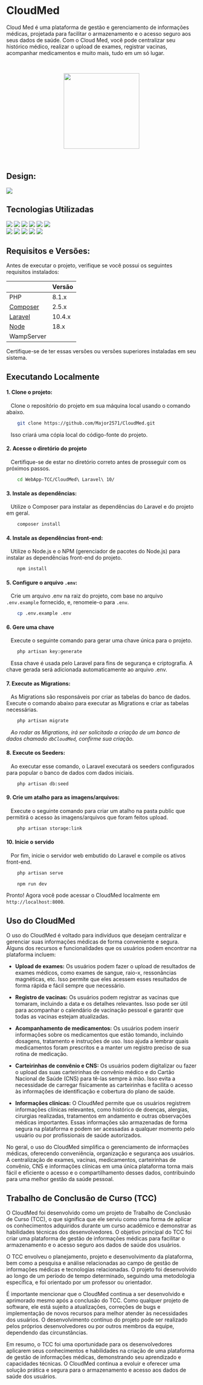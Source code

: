 
# CloudMed

Cloud Med é uma plataforma de gestão e gerenciamento de informações médicas, projetada para facilitar o armazenamento e o acesso seguro aos seus dados de saúde. Com o Cloud Med, você pode centralizar seu histórico médico, realizar o upload de exames, registrar vacinas, acompanhar medicamentos e muito mais, tudo em um só lugar.

&nbsp;

<div align="center">
<img src='https://user-images.githubusercontent.com/99849455/234647193-ee8fba0c-7049-47bc-84a4-61e9f70dd3d8.png' width='200px'>
</div>

&nbsp;
&nbsp;
&nbsp;

## Design:     
[<img src='https://img.shields.io/badge/figma-0D1117.svg?style=for-the-badge&logo=figma&logoColor=white' align="center">](https://www.figma.com/file/BDAuXVC40VFH11sySz9PUy/WebApp-TCC?node-id=480%3A2&t=bA80zUyv2VS2Tb31-1) 

## Tecnologias Utilizadas
<div>
    <img src="https://img.shields.io/badge/html5-%23E34F26.svg?style=for-the-badge&logo=html5&logoColor=e34f26&color=0d1117"/>
    <img src="https://img.shields.io/badge/css3-%231572B6.svg?style=for-the-badge&logo=css3&logoColor=1572b6&color=0d1117"/>
    <img src="https://img.shields.io/badge/javascript-%23323330.svg?style=for-the-badge&logo=javascript&logoColor=f7df1e&color=0d1117"/>
    <img src="https://img.shields.io/badge/php-%23777BB4.svg?style=for-the-badge&logo=php&logoColor=777bb4&color=0d1117"/>
    <img src="https://img.shields.io/badge/laravel-0D1117.svg?style=for-the-badge&logo=laravel&logoColor=23FF2D20&labelColor=0D1117"/>
    <img src="https://img.shields.io/badge/mysql-0D1117.svg?style=for-the-badge&logo=mysql&logoColor=white&labelColor=0D1117"/>
    <br>
    <img src="https://img.shields.io/badge/jquery-0D1117.svg?style=for-the-badge&logo=jquery&logoColor=0096c7"/>
    <img src="https://img.shields.io/badge/tailwindcss-%2338B2AC.svg?style=for-the-badge&logo=tailwind-css&logoColor=38bcf6&color=0D1117"/>   
    <img src='https://img.shields.io/badge/OwlCarousel-0D1117?style=for-the-badge&logo=&logoColor=white&labelColor=0D1117&color=0D1117'/>
    <img src='https://img.shields.io/badge/ScrollReveal-0D1117?style=for-the-badge&logo=&logoColor=white&labelColor=0D1117&color=0D1117'/>
    <img src='https://img.shields.io/badge/SweetAlert2-0D1117?style=for-the-badge&logo=&logoColor=white&labelColor=0D1117&color=0D1117'/>
</div>


## Requisitos e Versões:

Antes de executar o projeto, verifique se você possui os seguintes requisitos instalados:

|                                                       |    Versão    |
|-------------------------------------------------------|--------------|
|PHP                                                    |    8.1.x     |
|[Composer](https://getcomposer.org/download/)          |     2.5.x    |
|[Laravel](https://laravel.com/docs/10.x/configuration) |     10.4.x   |
|[Node](https://nodejs.org/en)                          |     18.x     |
|WampServer                                             |              |

Certifique-se de ter essas versões ou versões superiores instaladas em seu sistema.

## Executando Localmente

#### 1. Clone o projeto:
&nbsp;&nbsp; Clone o repositório do projeto em sua máquina local usando o comando abaixo.

```bash
    git clone https://github.com/Major2571/CloudMed.git
```
   
&nbsp;&nbsp; Isso criará uma cópia local do código-fonte do projeto.

 #### 2. Acesse o diretório do projeto
&nbsp;&nbsp; Certifique-se de estar no diretório correto antes de prosseguir com os próximos passos.

```bash
    cd WebApp-TCC/CloudMed\ Laravel\ 10/
```

 #### 3. Instale as dependências:
&nbsp;&nbsp; Utilize o Composer para instalar as dependências do Laravel e do projeto em geral.

```bash
    composer install
```

 #### 4. Instale as dependências front-end:
&nbsp;&nbsp; Utilize o Node.js e o NPM (gerenciador de pacotes do Node.js) para instalar as dependências front-end do projeto.

```bash
    npm install
```

 #### 5. Configure o arquivo ``.env``:
&nbsp;&nbsp; Crie um arquivo .env na raiz do projeto, com base no arquivo ``.env.example`` fornecido, e, renomeie-o para ``.env``.

```bash
    cp .env.example .env
```

 #### 6. Gere uma chave
&nbsp;&nbsp; Execute o seguinte comando para gerar uma chave única para o projeto.

```bash
    php artisan key:generate
```

&nbsp;&nbsp; Essa chave é usada pelo Laravel para fins de segurança e criptografia. A chave gerada será adicionada automaticamente ao arquivo .env.

 #### 7. Execute as Migrations:
&nbsp;&nbsp; As Migrations são responsáveis por criar as tabelas do banco de dados. Execute o comando abaixo para executar as Migrations e criar as tabelas necessárias.
    
```bash
    php artisan migrate
```

&nbsp;&nbsp; *Ao rodar as Migrations, irá ser solicitado a criação de um banco de dados chamado ` dbCloudMed `, confirme sua criação.*

 #### 8. Execute os Seeders:
&nbsp;&nbsp; Ao executar esse comando, o Laravel executará os seeders configurados para popular o banco de dados com dados iniciais.

```bash
    php artisan db:seed
```

 #### 9. Crie um atalho para as imagens/arquivos:
 &nbsp;&nbsp; Execute o seguinte comando para criar um atalho na pasta public que permitirá o acesso às imagens/arquivos que foram feitos upload.

```bash
    php artisan storage:link
```

 #### 10. Inicie o servido
&nbsp;&nbsp; Por fim, inicie o servidor web embutido do Laravel e compile os ativos front-end.
    
```bash
    php artisan serve
```
```bash
    npm run dev
```

Pronto! Agora você pode acessar o CloudMed localmente em `http://localhost:8000`.


## Uso do CloudMed

O uso do CloudMed é voltado para indivíduos que desejam centralizar e gerenciar suas informações médicas de forma conveniente e segura. Alguns dos recursos e funcionalidades que os usuários podem encontrar na plataforma incluem:

 - **Upload de exames:** Os usuários podem fazer o upload de resultados de exames médicos, como exames de sangue, raio-x, ressonâncias magnéticas, etc. Isso permite que eles acessem esses resultados de forma rápida e fácil sempre que necessário.

 - **Registro de vacinas:** Os usuários podem registrar as vacinas que tomaram, incluindo a data e os detalhes relevantes. Isso pode ser útil para acompanhar o calendário de vacinação pessoal e garantir que todas as vacinas estejam atualizadas.

 - **Acompanhamento de medicamentos:** Os usuários podem inserir informações sobre os medicamentos que estão tomando, incluindo dosagens, tratamento e instruções de uso. Isso ajuda a lembrar quais medicamentos foram prescritos e a manter um registro preciso de sua rotina de medicação.
    
 - **Carteirinhas de convênio e CNS:** Os usuários podem digitalizar ou fazer o upload das suas carteirinhas de convênio médico e do Cartão Nacional de Saúde (CNS) para tê-las sempre à mão. Isso evita a necessidade de carregar físicamente as carteirinhas e facilita o acesso às informações de identificação e cobertura do plano de saúde.

 - **Informações clínicas:** O CloudMed permite que os usuários registrem informações clínicas relevantes, como histórico de doenças, alergias, cirurgias realizadas, tratamentos em andamento e outras observações médicas importantes. Essas informações são armazenadas de forma segura na plataforma e podem ser acessadas a qualquer momento pelo usuário ou por profissionais de saúde autorizados.

No geral, o uso do CloudMed simplifica o gerenciamento de informações médicas, oferecendo conveniência, organização e segurança aos usuários. A centralização de exames, vacinas, medicamentos, carteirinhas de convênio, CNS e informações clínicas em uma única plataforma torna mais fácil e eficiente o acesso e o compartilhamento desses dados, contribuindo para uma melhor gestão da saúde pessoal.

## Trabalho de Conclusão de Curso (TCC)

O CloudMed foi desenvolvido como um projeto de Trabalho de Conclusão de Curso (TCC), o que significa que ele serviu como uma forma de aplicar os conhecimentos adquiridos durante um curso acadêmico e demonstrar as habilidades técnicas dos desenvolvedores. O objetivo principal do TCC foi criar uma plataforma de gestão de informações médicas para facilitar o armazenamento e o acesso seguro aos dados de saúde dos usuários.

O TCC envolveu o planejamento, projeto e desenvolvimento da plataforma, bem como a pesquisa e análise relacionadas ao campo de gestão de informações médicas e tecnologias relacionadas. O projeto foi desenvolvido ao longo de um período de tempo determinado, seguindo uma metodologia específica, e foi orientado por um professor ou orientador.

É importante mencionar que o CloudMed continua a ser desenvolvido e aprimorado mesmo após a conclusão do TCC. Como qualquer projeto de software, ele está sujeito a atualizações, correções de bugs e implementação de novos recursos para melhor atender às necessidades dos usuários. O desenvolvimento contínuo do projeto pode ser realizado pelos próprios desenvolvedores ou por outros membros da equipe, dependendo das circunstâncias.

Em resumo, o TCC foi uma oportunidade para os desenvolvedores aplicarem seus conhecimentos e habilidades na criação de uma plataforma de gestão de informações médicas, demonstrando seu aprendizado e capacidades técnicas. O CloudMed continua a evoluir e oferecer uma solução prática e segura para o armazenamento e acesso aos dados de saúde dos usuários.
